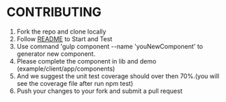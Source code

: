 CONTRIBUTING
============

1. Fork the repo and clone locally
2. Follow [README](README.md) to Start and Test 
3. Use command 'gulp component --name 'youNewComponent' to generator new component.
4. Please complete the component in lib and demo (example/client/app/components)
5. And we suggest the unit test coverage should over then 70%.(you will see the coverage file after run npm test)
5. Push your changes to your fork and submit a pull request

